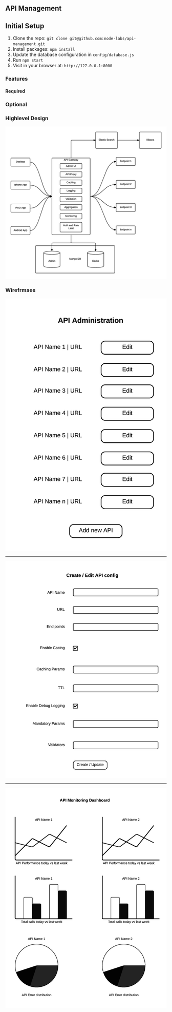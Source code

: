 ## API Management

## Initial Setup

1. Clone the repo: `git clone git@github.com:node-labs/api-management.git`
2. Install packages: `npm install`
3. Update the database configuration in `config/database.js`
4. Run `npm start`
5. Visit in your browser at: `http://127.0.0.1:8000`

### Features

#### Required

### Optional

### Highlevel Design

![alt tag](https://github.com/node-labs/api-management/blob/master/images/high-level-design.png)

### Wirefrmaes
![alt tag](https://github.com/node-labs/api-management/blob/master/images/wireframe-home-page.png)
****
![alt tag](https://github.com/node-labs/api-management/blob/master/images/wireframe-create-edit-config.png)
****
![alt tag](https://github.com/node-labs/api-management/blob/master/images/wireframe-monitoring-dashboard.png)

